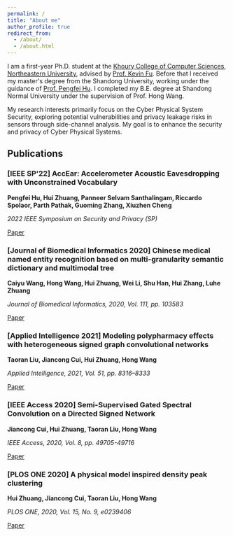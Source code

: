 ```yaml
---
permalink: /
title: "About me"
author_profile: true
redirect_from: 
  - /about/
  - /about.html
---
```

I am a first-year Ph.D. student at the [Khoury College of Computer Sciences](https://www.khoury.northeastern.edu/), [Northeastern University](https://www.northeastern.edu/), advised by [Prof. Kevin Fu](https://kevinfu.com/). Before that I received my master's degree from the Shandong University, working under the guidance of [Prof. Pengfei Hu](https://perfecthu.github.io/). I completed my B.E. degree at Shandong Normal University under the supervision of Prof. Hong Wang.

My research interests primarily focus on the Cyber Physical System Security, exploring potential vulnerabilities and privacy leakage risks in sensors through side-channel analysis. My goal is to enhance the security and privacy of Cyber Physical Systems.


## Publications

### [IEEE SP'22] AccEar: Accelerometer Acoustic Eavesdropping with Unconstrained Vocabulary

**Pengfei Hu, Hui Zhuang, Panneer Selvam Santhalingam, Riccardo Spolaor, Parth Pathak, Guoming Zhang, Xiuzhen Cheng**

*2022 IEEE Symposium on Security and Privacy (SP)*

[Paper](https://doi.org/10.1109/SP46214.2022.9833716)

### [Journal of Biomedical Informatics 2020] Chinese medical named entity recognition based on multi-granularity semantic dictionary and multimodal tree

**Caiyu Wang, Hong Wang, Hui Zhuang, Wei Li, Shu Han, Hui Zhang, Luhe Zhuang**

*Journal of Biomedical Informatics, 2020, Vol. 111, pp. 103583*

[Paper](https://www.sciencedirect.com/science/article/pii/S1532046420301464)

### [Applied Intelligence 2021] Modeling polypharmacy effects with heterogeneous signed graph convolutional networks

**Taoran Liu, Jiancong Cui, Hui Zhuang, Hong Wang**

*Applied Intelligence, 2021, Vol. 51, pp. 8316–8333*

[Paper](https://link.springer.com/article/10.1007/s10489-021-02196-6)

### [IEEE Access 2020] Semi-Supervised Gated Spectral Convolution on a Directed Signed Network

**Jiancong Cui, Hui Zhuang, Taoran Liu, Hong Wang**

*IEEE Access, 2020, Vol. 8, pp. 49705-49716*

[Paper](https://doi.org/10.1109/ACCESS.2020.2979865)

### [PLOS ONE 2020] A physical model inspired density peak clustering

**Hui Zhuang, Jiancong Cui, Taoran Liu, Hong Wang**

*PLOS ONE, 2020, Vol. 15, No. 9, e0239406*

[Paper](https://doi.org/10.1371/journal.pone.0239406)
